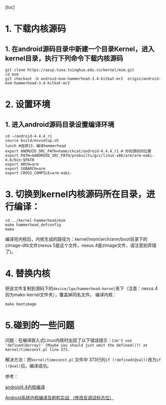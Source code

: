 [toc]

# 1. 下载内核源码
## 1. 在android源码目录中新建一个目录Kernel，进入kernel目录，执行下列命令下载内核源码
```
git clone https://aosp.tuna.tsinghua.edu.cn/kernel/msm.git
cd msm
git checkout -b android-msm-hammerhead-3.4-kitkat-mr2  origin/android-msm-hammerhead-3.4-kitkat-mr2
```

# 2. 设置环境
## 1. 进入android源码目录设置编译环境
```
cd ~/android-4.4.4_r1
source build/envsetup.sh  
lunch #选择13，编译hemmerhead  
export ANDROID_SRC_PATH=home/ckcat/android-4.4.4_r1 # 你的源码的位置
export PATH=$ANDROID_SRC_PATH/prebuilts/gcc/linux-x86/arm/arm-eabi-4.6/bin:$PATH   
export ARCH=arm  
export SUBARCH=arm  
export CROSS_COMPILE=arm-eabi- 
```

# 3. 切换到kernel内核源码所在目录，进行编译：
```
cd ../kernel-hammerhead/msm  
make hammerhead_defconfig  
make 
```
编译完内核后，内核生成的路径为：kernel/msm/arch/arm/boot目录下的zImage-dtb文件(nexus 5是这个文件，nexus 4是zImage文件，请注意别弄错了)。

# 4. 替换内核
把该文件复制到源码下的`device/lge/hammerhead-kernel`夹下（注意：nexus 4则为mako-kernel文件夹），覆盖掉同名文件。  编译内核：
```
make bootimage
```

# 5.碰到的一些问题

问题：在编译嵌入式Linux内核时出现了以下错误提示：`Can't use 'defined(@array)' (Maybe you should just omit the defined()?) at kernel/timeconst.pl line 373.`

解决方法：把`kernel/timeconst.pl` 文件中 373行的`if (!defined(@val))`改为`if (!@val)`后，编译成功。

参考：

[android4.4内核编译](https://blog.csdn.net/qq_34457594/article/details/53159103)

[Android系统内核编译及刷机实战 （修改反调试标志位）](https://blog.csdn.net/u012417380/article/details/73353670)